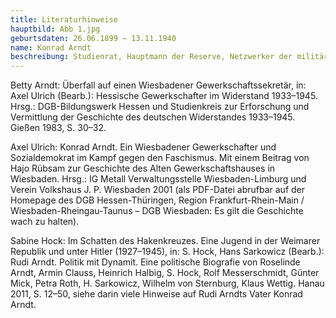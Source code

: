```yaml
---
title: Literaturhinweise
hauptbild: Abb 1.jpg
geburtsdaten: 26.06.1899 – 13.11.1940
name: Konrad Arndt
beschreibung: Studienrat, Hauptmann der Reserve, Netzwerker der militärisch-bürgerlichen Opposition, von den Verschwörern des „20. Juli“ als Kulturstaatssekretär vorgesehen
---
```


Betty Arndt: Überfall auf einen Wiesbadener Gewerkschaftssekretär, in:
Axel Ulrich (Bearb.): Hessische Gewerkschafter im Widerstand 1933–1945.
Hrsg.: DGB-Bildungswerk Hessen und Studienkreis zur Erforschung und
Vermittlung der Geschichte des deutschen Widerstandes 1933–1945. Gießen
1983, S. 30–32.

Axel Ulrich: Konrad Arndt. Ein Wiesbadener Gewerkschafter und
Sozialdemokrat im Kampf gegen den Faschismus. Mit einem Beitrag von Hajo
Rübsam zur Geschichte des Alten Gewerkschaftshauses in Wiesbaden. Hrsg.:
IG Metall Verwaltungsstelle Wiesbaden-Limburg und Verein Volkshaus J. P.
Wiesbaden 2001 (als PDF-Datei abrufbar auf der Homepage des DGB
Hessen-Thüringen, Region Frankfurt-Rhein-Main /
Wiesbaden-Rheingau-Taunus – DGB Wiesbaden: Es gilt die Geschichte wach
zu halten).

Sabine Hock: Im Schatten des Hakenkreuzes. Eine Jugend in der Weimarer
Republik und unter Hitler (1927–1945), in: S. Hock, Hans Sarkowicz
(Bearb.): Rudi Arndt. Politik mit Dynamit. Eine politische Biografie von
Roselinde Arndt, Armin Clauss, Heinrich Halbig, S. Hock, Rolf
Messerschmidt, Günter Mick, Petra Roth, H. Sarkowicz, Wilhelm von
Sternburg, Klaus Wettig. Hanau 2011, S. 12–50, siehe darin viele
Hinweise auf Rudi Arndts Vater Konrad Arndt.
